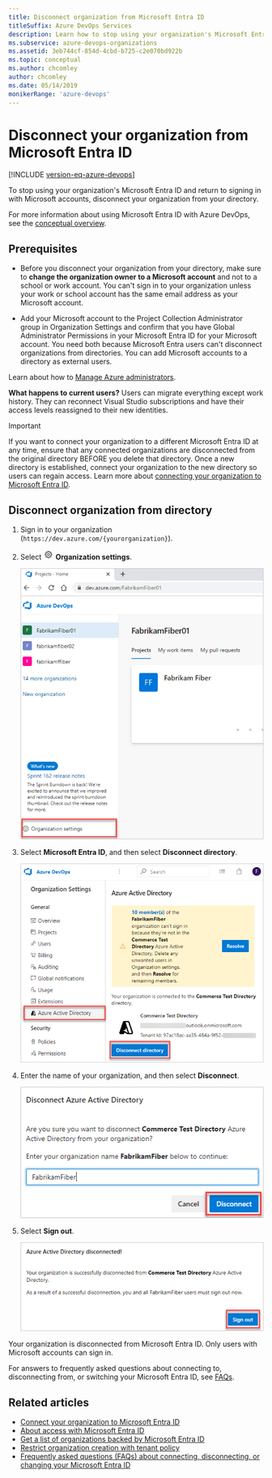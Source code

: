 ```yaml
---
title: Disconnect organization from Microsoft Entra ID
titleSuffix: Azure DevOps Services
description: Learn how to stop using your organization's Microsoft Entra ID and sign in with a Microsoft account by disconnecting your organization from your directory
ms.subservice: azure-devops-organizations
ms.assetid: 3eb744cf-854d-4cbd-b725-c2e070bd922b
ms.topic: conceptual
ms.author: chcomley
author: chcomley
ms.date: 05/14/2019
monikerRange: 'azure-devops'
---
```

# Disconnect your organization from Microsoft Entra ID

[!INCLUDE [version-eq-azure-devops](../../includes/version-eq-azure-devops.md)]

<a name="DisconnectDirectory"></a>

To stop using your organization's Microsoft Entra ID and return to signing in with Microsoft accounts, disconnect your organization from your directory.

For more information about using Microsoft Entra ID with Azure DevOps, see the [conceptual overview](access-with-azure-ad.md).

## Prerequisites

* Before you disconnect your organization from your directory, make sure to **change the organization owner to a Microsoft account** and not to a school or work account. You can't sign in to your organization unless your work or school account has the same email address as your Microsoft account.

* Add your Microsoft account to the Project Collection Administrator group in Organization Settings and confirm that you have Global Administrator Permissions in your Microsoft Entra ID for your Microsoft account. You need both because Microsoft Entra users can't disconnect organizations from directories. You can add Microsoft accounts to a directory as external users.

Learn about how to [Manage Azure administrators](/azure/active-directory/users-groups-roles/directory-assign-admin-roles).

**What happens to current users?**  Users can migrate everything except work history. They can reconnect Visual Studio subscriptions and have their access levels reassigned to their new identities.

> [!IMPORTANT]
> If you want to connect your organization to a different Microsoft Entra ID at any time, ensure that any connected organizations are disconnected from the original directory BEFORE you delete that directory. Once a new directory is established, connect your organization to the new directory so users can regain access. Learn more about [connecting your organization to Microsoft Entra ID](connect-organization-to-azure-ad.md).

## Disconnect organization from directory

1. Sign in to your organization (```https://dev.azure.com/{yourorganization}```).

2. Select ![gear icon](../../media/icons/gear-icon.png) **Organization settings**.

    ![Screenshot showing highlighted Organization settings button.](../../media/settings/open-admin-settings-vert.png)

3. Select **Microsoft Entra ID**, and then select **Disconnect directory**.

   ![Organization settings, disconnect directory](media/shared/select-disconnect-directory.png)

4. Enter the name of your organization, and then select **Disconnect**.

   ![Disconnection confirmation](media/shared/disconnection-confirmation.png)

5. Select **Sign out**.

   ![Select Sign out](media/shared/sign-out-azure-devops.png)

Your organization is disconnected from Microsoft Entra ID. Only users with Microsoft accounts can sign in.

For answers to frequently asked questions about connecting to, disconnecting from, or switching your Microsoft Entra ID, see [FAQs](./faq-azure-access.yml#faq-connect).

## Related articles

* [Connect your organization to Microsoft Entra ID](connect-organization-to-azure-ad.md)
* [About access with Microsoft Entra ID](access-with-azure-ad.md)
* [Get a list of organizations backed by Microsoft Entra ID](get-list-of-organizations-connected-to-azure-active-directory.md)
* [Restrict organization creation with tenant policy](azure-ad-tenant-policy-restrict-org-creation.md)
* [Frequently asked questions (FAQs) about connecting, disconnecting, or changing your Microsoft Entra ID](./faq-azure-access.yml)

